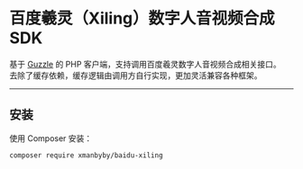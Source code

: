 # 百度羲灵（Xiling）数字人音视频合成 SDK

基于 [Guzzle](https://github.com/guzzle/guzzle) 的 PHP 客户端，支持调用百度羲灵数字人音视频合成相关接口。  
去除了缓存依赖，缓存逻辑由调用方自行实现，更加灵活兼容各种框架。

---

## 安装

使用 Composer 安装：

```bash
composer require xmanbyby/baidu-xiling
